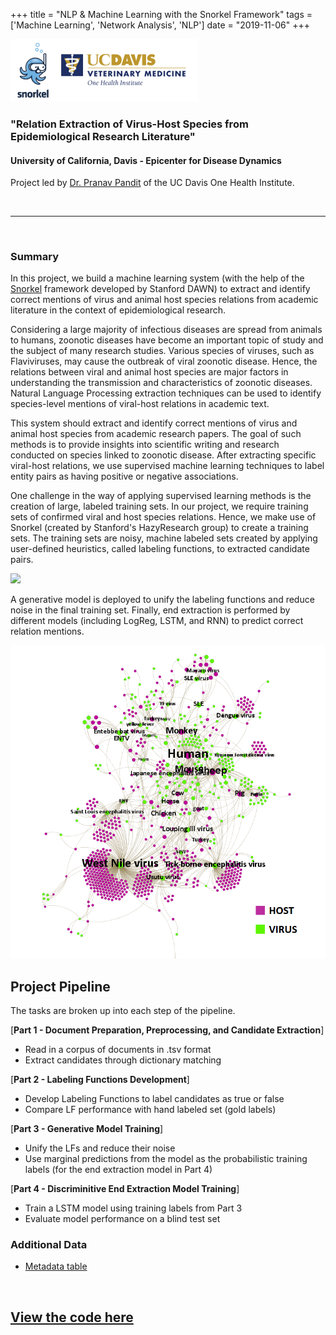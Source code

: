 +++
title = "NLP & Machine Learning with the Snorkel Framework"
tags = ['Machine Learning', 'Network Analysis', 'NLP']
date = "2019-11-06"
+++

![](https://github.com/EricaXia/snorkel/raw/master/images/logo.png)
### "Relation Extraction of Virus-Host Species from Epidemiological Research Literature"
#### University of California, Davis - Epicenter for Disease Dynamics
Project led by [Dr. Pranav Pandit](https://panditpranav.github.io/) of the UC Davis One Health Institute. 

![]()

---

![]()

### Summary 
In this project, we build a machine learning system (with the help of the [Snorkel](https://www.snorkel.org) framework developed by Stanford DAWN) to extract and identify correct mentions of virus and animal host species relations from academic literature in the context of epidemiological research.

Considering a large majority of infectious diseases are spread from animals to humans, zoonotic diseases have become an important topic of study and the subject of many research studies. Various species of viruses, such as Flaviviruses, may cause the outbreak of viral zoonotic disease. Hence, the relations between viral and animal host species are major factors in understanding the transmission and characteristics of zoonotic diseases. Natural Language Processing extraction techniques can be used to identify species-level mentions of viral-host relations in academic text. 

This system should extract and identify correct mentions of virus and animal host species from academic research papers. The goal of such methods is to provide insights into scientific writing and research conducted on species linked to zoonotic disease. After extracting specific viral-host relations, we use supervised machine learning techniques to label entity pairs as having positive or negative associations. 

One challenge in the way of applying supervised learning methods is the creation of large, labeled training sets. In our project, we require training sets of confirmed viral and host species relations. Hence, we make use of Snorkel (created by Stanford's HazyResearch group) to create a training sets. The training sets are noisy, machine labeled sets created by applying user-defined heuristics, called labeling functions, to extracted candidate pairs. 

![](https://www.snorkel.org/doks-theme/assets/images/layout/Labeling.png)

A generative model is deployed to unify the labeling functions and reduce noise in the final training set. Finally, end extraction is performed by different models (including LogReg, LSTM, and RNN) to predict correct relation mentions.    

![](https://github.com/EricaXia/snorkel/raw/master/images/new_network.PNG)

## Project Pipeline

The tasks are broken up into each step of the pipeline. 


[**Part 1 - Document Preparation, Preprocessing, and Candidate Extraction**]
- Read in a corpus of documents in .tsv format
- Extract candidates through dictionary matching

[**Part 2 - Labeling Functions Development**]
- Develop Labeling Functions to label candidates as true or false
- Compare LF performance with hand labeled set (gold labels)

[**Part 3 - Generative Model Training**]
- Unify the LFs and reduce their noise
- Use marginal predictions from the model as the probabilistic training labels (for the end extraction model in Part 4)

[**Part 4 - Discriminitive End Extraction Model Training**]
- Train a LSTM model using training labels from Part 3
- Evaluate model performance on a blind test set

### Additional Data
- [Metadata table](https://github.com/EricaXia/snorkel/blob/master/metadata.tsv) 

<br>

## [View the code here](https://github.com/EricaXia/snorkel)


